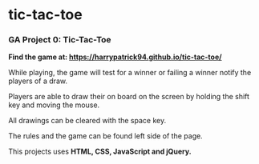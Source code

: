 # tic-tac-toe
### GA Project 0: Tic-Tac-Toe

**Find the game at: https://harrypatrick94.github.io/tic-tac-toe/**

While playing, the game will test for a winner or failing a winner notify the players of a draw.

Players are able to draw their on board on the screen by holding the shift key and moving the mouse.

All drawings can be cleared with the space key.

The rules and the game can be found left side of the page.

This projects uses **HTML, CSS, JavaScript and jQuery.**
